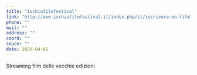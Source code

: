 ```yaml
---
title: "Ischiafilmfestival"
link: "http://www.ischiafilmfestival.it/index.php/it/iscrivere-un-film"
phone: ""
mail: ""
address: ""
coord: ""
souce: ""
date: 2020-04-02
---
```


Streaming film delle vecchie edizioni
